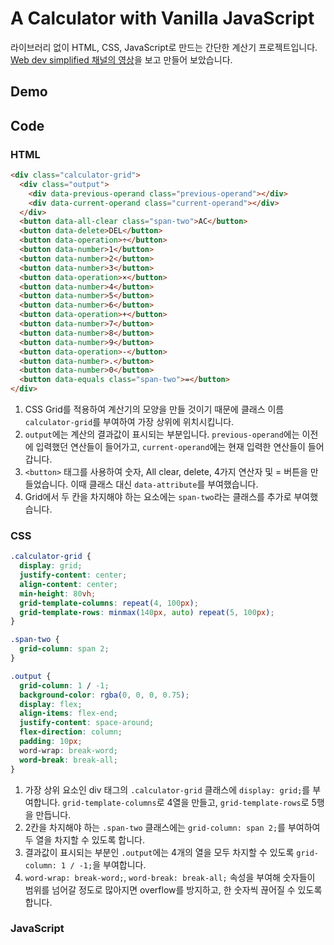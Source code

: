 # A Calculator with Vanilla JavaScript

라이브러리 없이 HTML, CSS, JavaScript로 만드는 간단한 계산기 프로젝트입니다. [Web dev simplified 채널의 영상](https://youtu.be/j59qQ7YWLxw)을 보고 만들어 보았습니다.

## Demo

## Code

### HTML

```html
<div class="calculator-grid">
  <div class="output">
    <div data-previous-operand class="previous-operand"></div>
    <div data-current-operand class="current-operand"></div>
  </div>
  <button data-all-clear class="span-two">AC</button>
  <button data-delete>DEL</button>
  <button data-operation>÷</button>
  <button data-number>1</button>
  <button data-number>2</button>
  <button data-number>3</button>
  <button data-operation>×</button>
  <button data-number>4</button>
  <button data-number>5</button>
  <button data-number>6</button>
  <button data-operation>+</button>
  <button data-number>7</button>
  <button data-number>8</button>
  <button data-number>9</button>
  <button data-operation>-</button>
  <button data-number>.</button>
  <button data-number>0</button>
  <button data-equals class="span-two">=</button>
</div>
```

1. CSS Grid를 적용하여 계산기의 모양을 만들 것이기 때문에 클래스 이름 `calculator-grid`를 부여하여 가장 상위에 위치시킵니다.
2. `output`에는 계산의 결과값이 표시되는 부분입니다. `previous-operand`에는 이전에 입력했던 연산들이 들어가고, `current-operand`에는 현재 입력한 연산들이 들어갑니다.
3. `<button>` 태그를 사용하여 숫자, All clear, delete, 4가지 연산자 및 = 버튼을 만들었습니다. 이때 클래스 대신 `data-attribute`를 부여했습니다.
4. Grid에서 두 칸을 차지해야 하는 요소에는 `span-two`라는 클래스를 추가로 부여했습니다.

### CSS

```css
.calculator-grid {
  display: grid;
  justify-content: center;
  align-content: center;
  min-height: 80vh;
  grid-template-columns: repeat(4, 100px);
  grid-template-rows: minmax(140px, auto) repeat(5, 100px);
}

.span-two {
  grid-column: span 2;
}

.output {
  grid-column: 1 / -1;
  background-color: rgba(0, 0, 0, 0.75);
  display: flex;
  align-items: flex-end;
  justify-content: space-around;
  flex-direction: column;
  padding: 10px;
  word-wrap: break-word;
  word-break: break-all;
}
```

1. 가장 상위 요소인 div 태그의 `.calculator-grid` 클래스에 `display: grid;`를 부여합니다. `grid-template-columns`로 4열을 만들고, `grid-template-rows`로 5행을 만듭니다.
2. 2칸을 차지해야 하는 `.span-two` 클래스에는 `grid-column: span 2;`를 부여하여 두 열을 차지할 수 있도록 합니다.
3. 결과값이 표시되는 부분인 `.output`에는 4개의 열을 모두 차지할 수 있도록 `grid-column: 1 / -1;`을 부여합니다.
4. `word-wrap: break-word;`, `word-break: break-all;` 속성을 부여해 숫자들이 범위를 넘어갈 정도로 많아지면 overflow를 방지하고, 한 숫자씩 끊어질 수 있도록 합니다.

### JavaScript
